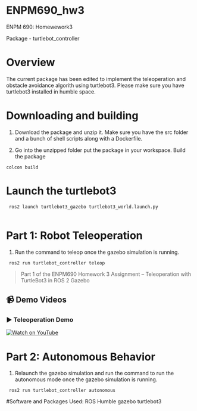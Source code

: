# ENPM690_hw3
ENPM 690: Homewework3

Package - turtlebot_controller

# Overview

The current package has been edited to implement the teleoperation and obstacle avoidance algorith using turtlebot3. Please make sure you have turtlebot3 installed in humble space.

# Downloading and building

1. Download the package and unzip it. Make sure you have the src folder and a bunch of shell scripts along with a Dockerfile.

2. Go into the unzipped folder put the package in your workspace. Build the package
```
colcon build

```
# Launch the turtlebot3 

```
 ros2 launch turtlebot3_gazebo turtlebot3_world.launch.py


```

# Part 1: Robot Teleoperation

1. Run the  command to teleop once the gazebo simulation is running.

```
 ros2 run turtlebot_controller teleop 
```
> Part 1 of the ENPM690 Homework 3 Assignment – Teleoperation with TurtleBot3 in ROS 2 Gazebo
 ## 📹 Demo Videos

### ▶️ Teleoperation Demo

[![Watch on YouTube](https://img.youtube.com/vi/tAV2gOcpOVM/0.jpg)](https://youtu.be/tAV2gOcpOVM)



# Part 2: Autonomous Behavior


1. Relaunch the gazebo simulation and run the  command to run the autonomous mode once the gazebo simulation is running.

```
 ros2 run turtlebot_controller autonomous 

```


#Software and Packages Used:
ROS Humble
gazebo
turtlebot3

